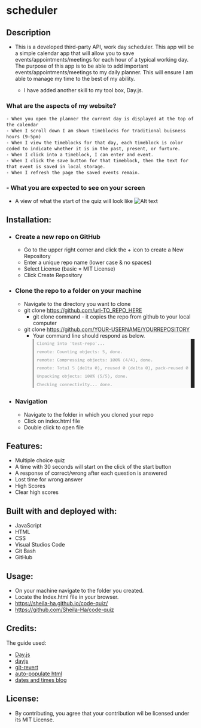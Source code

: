 # scheduler

## Description
  - This is a developed third-party API, work day scheduler. This app will be a simple calendar app that will allow you to save events/appointments/meetings for each hour of a typical working day. The purpose of this app is to be able to add important events/appointments/meetings to my daily planner. This will ensure I am able to manage my time to the best of my ability.

    * I have added another skill to my tool box, Day.js. 

  ### What are the aspects of my website?
    - When you open the planner the current day is displayed at the top of the calendar
    - When I scroll down I am shown timeblocks for traditional buisness hours (9-5pm)
    - When I view the timeblocks for that day, each timeblock is color coded to indicate whether it is in the past, present, or furture.
    - When I click into a timeblock, I can enter and event.
    - When I click the save button for that timeblock, then the text for that event is saved in local storage.
    - When I refresh the page the saved events remain.

  ### - What you are expected to see on your screen

  * A view of what the start of the quiz will look like
   ![Alt text](assets/images/beginning-of-quiz.png)


## Installation:
  - ### Create a new repo on GitHub
      - Go to the upper right corner and click the + icon to create a New Repository
      - Enter a unique repo name (lower case & no spaces)
      - Select License (basic = MIT License)
      - Click Create Repository 

  - ### Clone the repo to a folder on your machine
      - Navigate to the directory you want to clone
      - git clone https://github.com/url-TO_REPO_HERE
          - git clone command - it copies the repo from github  to your local computer
      - git clone https://github.com/YOUR-USERNAME/YOURREPOSITORY
          - Your command line should respond as below.
          ![Alt text](assets/images/clone-response.png)


  - ### Navigation
      - Navigate to the folder in which you cloned your repo
      - Click on index.html file
      - Double click to open file

## Features:
  - Multiple choice quiz
  - A time with 30 seconds will start on the click of the start button
  - A response of correct/wrong after each question is answered
  - Lost time for wrong answer
  - High Scores
  - Clear high scores

## Built with and deployed with:
  - JavaScript
  - HTML
  - CSS
  - Visual Studios Code
  - Git Bash
  - GitHub
  
## Usage:
  - On your machine navigate to the folder you created.
  - Locate the Index.html file in your browser.
  - https://sheila-ha.github.io/code-quiz/
  - https://github.com/Sheila-Ha/code-quiz

## Credits:
The guide used:
 - [Day.js](https://day.js.org/en/)
 - [dayjs](https://www.jsdelivr.com/package/npm/dayjs)
 - [git-revert](https://git-scm.com/docs/git-revert)
 - [auto-populate html](https://stackoverflow.com/questions/69069625/how-to-automatically-write-html-structure#:~:text=If%20you%20are%20using%20VS,Doctype%20in%20HTML%20or%20PHP.)
- [dates and times blog](https://blog.openreplay.com/working-with-dates-and-times-with-day-js/) 



 


## License:
  - By contributing, you agree that your contribution wil be licensed under its MIT License.
